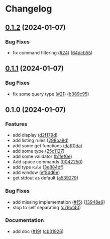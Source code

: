 # Changelog

## [0.1.2](https://github.com/Omochice/deno-yabai/compare/v0.1.1...v0.1.2) (2024-01-07)


### Bug Fixes

* fix command filtering ([#24](https://github.com/Omochice/deno-yabai/issues/24)) ([64dcb55](https://github.com/Omochice/deno-yabai/commit/64dcb5567ce1219808b0bfc5dee8f17feaffcdb8))

## [0.1.1](https://github.com/Omochice/deno-yabai/compare/v0.1.0...v0.1.1) (2024-01-07)


### Bug Fixes

* fix some query type ([#21](https://github.com/Omochice/deno-yabai/issues/21)) ([b389c95](https://github.com/Omochice/deno-yabai/commit/b389c9577a7d74a4181b2737cff89519dbf07543))

## 0.1.0 (2024-01-07)


### Features

* add display ([d2f179d](https://github.com/Omochice/deno-yabai/commit/d2f179dcd1277b2526abe905153ba2d6c840c25c))
* add listing rules ([298ba8d](https://github.com/Omochice/deno-yabai/commit/298ba8d6d703deb922b24015d06ce51763e8401a))
* add some get functions ([daff0da](https://github.com/Omochice/deno-yabai/commit/daff0da23b8af2861aaa64e35be7a36ef5710843))
* add some type ([25c1127](https://github.com/Omochice/deno-yabai/commit/25c1127c0f009489bf729fd71ad0b06e35c79494))
* add some validator ([b1fef0e](https://github.com/Omochice/deno-yabai/commit/b1fef0ebde29af9d8e53b1f63c9ebb2a695ca176))
* Add space commands ([0042250](https://github.com/Omochice/deno-yabai/commit/004225077a77b4f4ec50725d833fcc60fd18a6b3))
* add type `Rule` ([3e884df](https://github.com/Omochice/deno-yabai/commit/3e884df424d4118f0496623aaf04ffc2a66f2afa))
* add window ([ef8dd6e](https://github.com/Omochice/deno-yabai/commit/ef8dd6e18db8474e1bb5d3ef17aad3fad0ae1bc3))
* get stdout as default ([a539279](https://github.com/Omochice/deno-yabai/commit/a539279af7cdfb598d17aace3c7eca3564ffb635))


### Bug Fixes

* add missing implementation ([#15](https://github.com/Omochice/deno-yabai/issues/15)) ([13948e9](https://github.com/Omochice/deno-yabai/commit/13948e9be437f19b62e0c16a9d1787104f1d565a))
* stop to self separating ([c79bf40](https://github.com/Omochice/deno-yabai/commit/c79bf402d12b18c830a0fb4fd740abeeaca854ce))


### Documentation

* add doc ([#19](https://github.com/Omochice/deno-yabai/issues/19)) ([cb31926](https://github.com/Omochice/deno-yabai/commit/cb31926d356bfcd9011c786d0e39f3a26cff371e))
